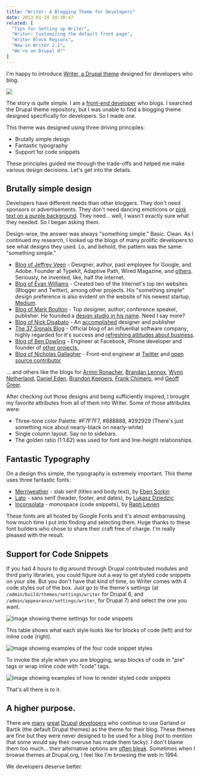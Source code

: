 ```yaml
---
title: "Writer: A Blogging Theme for Developers"
date: 2013-01-19 20:30:47
related: [
  "Tips for Setting up Writer",
  "Writer: Customizing the default front page",
  "Writer Block Regions",
  "New in Writer 2.1",
  "We're on Drupal 8!"
]
---
```


I'm happy to introduce <a href="http://drupal.org/project/writer" title="Writer: A Blogging Theme for Developers">Writer, a Drupal theme</a> designed for developers who blog.

![][1]

 [1]: /assets/images/writer-post-2.png

The story is quite simple. I am a <a href="http://bryanbraun.com/who-is-bryan">front-end developer</a> who blogs. I searched the Drupal theme repository, but I was unable to find a blogging theme designed specifically for developers. So I made one.

This theme was designed using three driving principles:

*   Brutally simple design
*   Fantastic typography
*   Support for code snippets

These principles guided me through the trade-offs and helped me make various design decisions. Let's get into the details.

<h2 id="brutally-simple">
  Brutally simple design
</h2>

Developers have different needs than other bloggers. They don't need sponsors or advertisements. They don't need dancing emoticons or <a href="http://wordpress.org/extend/themes/chinese-love" title="Behold... it exists.">pink text on a purple background</a>. They need... well, I wasn't exactly sure what they needed. So I began asking them.

Design-wise, the answer was always "something simple." Basic. Clean. As I continued my research, I looked up the blogs of many prolific developers to see what designs they used. Lo, and behold, the pattern was the same: "something simple."

*   <a href="http://veen.com/jeff/">Blog of Jeffrey Veen</a> - Designer, author, past employee for Google, and Adobe. Founder at Typekit, Adaptive Path, Wired Magazine, and <a href="http://aneventapart.com/speakers/jeffrey-veen?/speakers/jeffveen/">others</a>. Seriously, he invented, like, half the internet.
*   <a href="http://evhead.com">Blog of Evan Williams</a> - Created two of the Internet's top ten websites (Blogger and Twitter), among other projects. His "something simple" design preference is also evident on the website of his newest startup, <a href="https://medium.com/what-i-learned-building/4191574378">Medium</a>.
*   <a href="http://www.markboulton.co.uk/journal">Blog of Mark Boulton</a> - Top designer, author, conference speaker, publisher. He founded a <a href="http://www.markboultondesign.com/" title="Mark Boulton Design">design studio in his name</a>. Need I say more?
*   <a href="http://blog.nickd.org/">Blog of Nick Disabato</a> - An <a href="http://nickd.org/bio/">accomplished</a> designer and publisher
*   <a href="http://37signals.com/svn">The 37 Signals Blog</a> - Official blog of an influential software company, highly regarded for it's success and <a href="http://37signals.com/rework" target="blank">refreshing attitudes about business</a>.
*   <a href="http://www.coderholic.com/">Blog of Ben Dowling</a> - Engineer at Facebook, iPhone developer and founder of <a href="http://www.coderholic.com/about/">other projects.</a>
*   <a href="http://nicolasgallagher.com/">Blog of Nicholas Gallagher</a> - Front-end engineer at <a href="http://twitter.com">Twitter</a> and [open source contributor][2]

 [2]: http://nicolasgallagher.com/about/

... and others like the blogs for <a href="http://lucumr.pocoo.org/" target="_blank" rel="noopener noreferrer">Armin Ronacher</a>, <a href="http://bclennox.com/" target="_blank" rel="noopener noreferrer">Brandan Lennox</a>, <a href="http://wynnnetherland.com/archives" target="_blank" rel="noopener noreferrer">Wynn Netherland</a>, <a href="http://daneden.me/blog/" target="_blank" rel="noopener noreferrer">Daniel Eden</a>, <a href="http://opensoul.org/" target="_blank" rel="noopener noreferrer">Brandon Keepers</a>, <a href="http://frankchimero.com/blog/" target="_blank" rel="noopener noreferrer">Frank Chimero</a>, and <a href="http://geoff.greer.fm/" target="_blank" rel="noopener noreferrer">Geoff Greer</a>.

After checking out those designs and being sufficiently inspired, I brought my favorite attributes from all of them into Writer. Some of those attributes were:

*   Three-tone color Palette: #F7F7F7, #888888, #292929 (There's just something nice about nearly-black on nearly-white)
*   Single column layout. Say no to sidebars.
*   The golden ratio (1:1.62) was used for font and line-height relationships.

<h2 id="typography">
  Fantastic Typography
</h2>

On a design this simple, the typography is extremely important. This theme uses three fantastic fonts:

*   <a href="http://www.google.com/webfonts/specimen/Merriweather" target="_blank" rel="noopener noreferrer">Merriweather</a> - slab serif (titles and body text), by <a href="https://plus.google.com/106288796449831139244" target="_blank" rel="noopener noreferrer">Eben Sorkin</a>
*   <a href="http://www.google.com/webfonts/specimen/Lato" target="_blank" rel="noopener noreferrer">Lato</a> - sans serif (header, footer, and dates), by <a href="https://plus.google.com/106163021290874968147" target="_blank" rel="noopener noreferrer">Lukasz Dziedzic</a>
*   <a href="http://www.google.com/webfonts/specimen/Inconsolata" target="_blank" rel="noopener noreferrer">Inconsolata</a> - monospace (code snippets), by <a href="http://levien.com" target="_blank" rel="noopener noreferrer">Raph Levien</a>

These fonts are all hosted by Google Fonts and it's almost embarrassing how much time I put into finding and selecting them. Huge thanks to these font builders who chose to share their craft free of charge. I'm really pleased with the result.

<h2 id="code-snippets">
  Support for Code Snippets
</h2>

If you had 4 hours to dig around through Drupal contributed modules and third party libraries, you could figure out a way to get styled code snippets on your site. But you don't have that kind of time, so Writer comes with 4 code styles out of the box. Just go to the theme's settings (at `/admin/build/themes/settings/writer` for Drupal 6, and `/admin/appearance/settings/writer`, for Drupal 7) and select the one you want.

![Image showing theme settings for code snippets][3]

 [3]: /assets/images/theme-settings.png

This table shows what each style looks like for blocks of code (left) and for inline code (right).

<img alt="Image showing examples of the four code snippet styles" src="/assets/images/writer-style-choices3.png" />

To invoke the style when you are blogging, wrap blocks of code in "pre" tags or wrap inline code with "code" tags.

<img alt="Image showing examples of how to render styled code snippets" src="/assets/images/code-snippets.png" />

That's all there is to it.

## A higher purpose.

There are <a href="http://www.garfieldtech.com" target="_blank" rel="noopener noreferrer">many</a> <a href="http://www.davereid.net/taxonomy/term/6/0" target="_blank" rel="noopener noreferrer">great</a> <a href="http://www.dave-cohen.com/node" target="_blank" rel="noopener noreferrer">Drupal</a> <a href="http://ca.tchpole.net/" target="_blank" rel="noopener noreferrer">developers</a> who continue to use Garland or Bartik (the default Drupal themes) as the theme for their blog. These themes are fine but they were never designed to be used for a blog (not to mention that some would say their overuse has made them tacky). I don't blame them too much... their alternative options are <a href="http://drupal.org/files/images/Screenshot%202009-04-25%2010h%2024m%2037s.png" target="_blank" rel="noopener noreferrer">often bleak</a>. Sometimes when I browse themes at Drupal.org, I feel like I'm browsing the web in 1994.

We developers deserve better.
